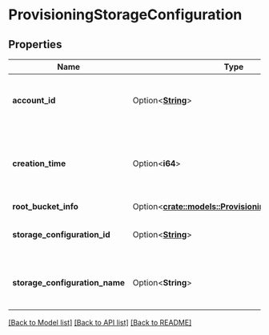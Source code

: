 # ProvisioningStorageConfiguration

## Properties

Name | Type | Description | Notes
------------ | ------------- | ------------- | -------------
**account_id** | Option<[**String**](String.md)> | The Databricks account ID that hosts the credential. | [optional]
**creation_time** | Option<**i64**> | Time in epoch milliseconds when the storage configuration was created. | [optional]
**root_bucket_info** | Option<[**crate::models::ProvisioningRootBucketInfo**](ProvisioningRootBucketInfo.md)> |  | [optional]
**storage_configuration_id** | Option<[**String**](String.md)> | Databricks storage configuration ID. | [optional]
**storage_configuration_name** | Option<**String**> | The human-readable name of the storage configuration. | [optional]

[[Back to Model list]](../README.md#documentation-for-models) [[Back to API list]](../README.md#documentation-for-api-endpoints) [[Back to README]](../README.md)


